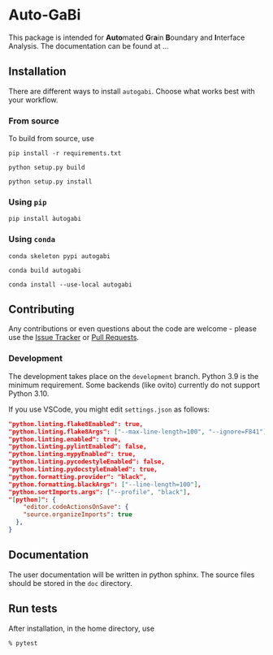 # Auto-GaBi

This package is intended for **Auto**mated **G**r**a**in **B**oundary and **I**nterface Analysis. The documentation can be found at ...

## Installation

There are different ways to install `autogabi`. Choose what works best with your workflow.

### From source

To build from source, use

    pip install -r requirements.txt

    python setup.py build

    python setup.py install

### Using `pip`

    pip install àutogabi

### Using `conda` 

    conda skeleton pypi autogabi

    conda build autogabi
    
    conda install --use-local autogabi

## Contributing

Any contributions or even questions about the code are welcome - please use the [Issue Tracker](https://github.com/ab5424/Auto-GaBi/issues) or [Pull Requests](https://github.com/ab5424/Auto-GaBi/pulls).

### Development

The development takes place on the `development` branch. Python 3.9 is the minimum requirement. Some backends (like ovito) currently do not support Python 3.10.

If you use VSCode, you might edit `settings.json` as follows:

  ```json
  "python.linting.flake8Enabled": true,
  "python.linting.flake8Args": ["--max-line-length=100", "--ignore=F841"],
  "python.linting.enabled": true,
  "python.linting.pylintEnabled": false,
  "python.linting.mypyEnabled": true,
  "python.linting.pycodestyleEnabled": false,
  "python.linting.pydocstyleEnabled": true,
  "python.formatting.provider": "black",
  "python.formatting.blackArgs": ["--line-length=100"],
  "python.sortImports.args": ["--profile", "black"],
  "[python]": {
      "editor.codeActionsOnSave": {
      "source.organizeImports": true
    },
  }
  ```

## Documentation

The user documentation will be written in python sphinx. The source files should be
stored in the `doc` directory.

## Run tests

After installation, in the home directory, use

```bash
% pytest
```


